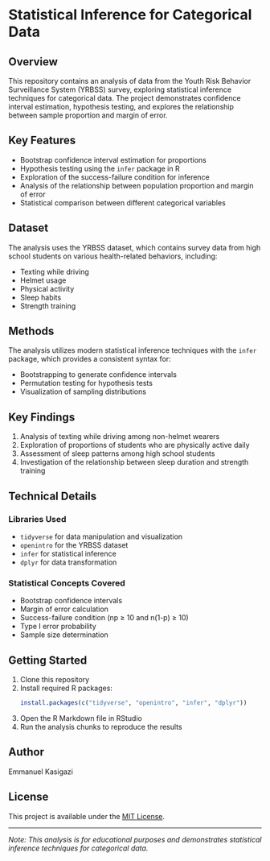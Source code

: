 # Statistical Inference for Categorical Data

## Overview
This repository contains an analysis of data from the Youth Risk Behavior Surveillance System (YRBSS) survey, exploring statistical inference techniques for categorical data. The project demonstrates confidence interval estimation, hypothesis testing, and explores the relationship between sample proportion and margin of error.

## Key Features
- Bootstrap confidence interval estimation for proportions
- Hypothesis testing using the `infer` package in R
- Exploration of the success-failure condition for inference
- Analysis of the relationship between population proportion and margin of error
- Statistical comparison between different categorical variables

## Dataset
The analysis uses the YRBSS dataset, which contains survey data from high school students on various health-related behaviors, including:
- Texting while driving
- Helmet usage
- Physical activity
- Sleep habits
- Strength training

## Methods
The analysis utilizes modern statistical inference techniques with the `infer` package, which provides a consistent syntax for:
- Bootstrapping to generate confidence intervals
- Permutation testing for hypothesis tests
- Visualization of sampling distributions

## Key Findings
1. Analysis of texting while driving among non-helmet wearers
2. Exploration of proportions of students who are physically active daily
3. Assessment of sleep patterns among high school students
4. Investigation of the relationship between sleep duration and strength training

## Technical Details
### Libraries Used
- `tidyverse` for data manipulation and visualization
- `openintro` for the YRBSS dataset
- `infer` for statistical inference
- `dplyr` for data transformation

### Statistical Concepts Covered
- Bootstrap confidence intervals
- Margin of error calculation
- Success-failure condition (np ≥ 10 and n(1-p) ≥ 10)
- Type I error probability
- Sample size determination

## Getting Started
1. Clone this repository
2. Install required R packages:
   ```r
   install.packages(c("tidyverse", "openintro", "infer", "dplyr"))
   ```
3. Open the R Markdown file in RStudio
4. Run the analysis chunks to reproduce the results

## Author
Emmanuel Kasigazi

## License
This project is available under the [MIT License](LICENSE).

---
*Note: This analysis is for educational purposes and demonstrates statistical inference techniques for categorical data.*
